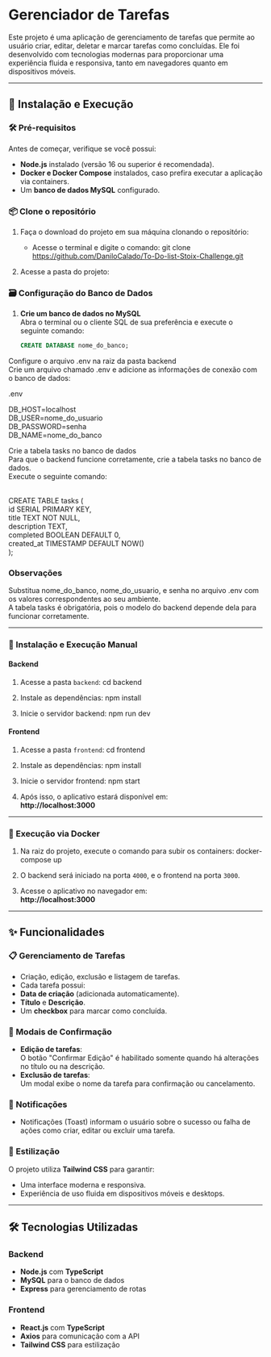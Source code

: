 # Gerenciador de Tarefas

Este projeto é uma aplicação de gerenciamento de tarefas que permite ao usuário criar, editar, deletar e marcar tarefas como concluídas. Ele foi desenvolvido com tecnologias modernas para proporcionar uma experiência fluida e responsiva, tanto em navegadores quanto em dispositivos móveis.

---

## 🚀 Instalação e Execução

### 🛠 Pré-requisitos
Antes de começar, verifique se você possui:
- **Node.js** instalado (versão 16 ou superior é recomendada).
- **Docker e Docker Compose** instalados, caso prefira executar a aplicação via containers.
- Um **banco de dados MySQL** configurado.

### 📦 Clone o repositório
1. Faça o download do projeto em sua máquina clonando o repositório:
   - Acesse o terminal e digite o comando:
     git clone https://github.com/DaniloCalado/To-Do-list-Stoix-Challenge.git

2. Acesse a pasta do projeto:


### 🗃️ Configuração do Banco de Dados

1. **Crie um banco de dados no MySQL**  
   Abra o terminal ou o cliente SQL de sua preferência e execute o seguinte comando:
   ```sql
   CREATE DATABASE nome_do_banco;
Configure o arquivo .env na raiz da pasta backend</br>
Crie um arquivo chamado .env e adicione as informações de conexão com o banco de dados:

.env
 
DB_HOST=localhost</br>
DB_USER=nome_do_usuario</br>
DB_PASSWORD=senha</br>
DB_NAME=nome_do_banco</br>

Crie a tabela tasks no banco de dados</br>
Para que o backend funcione corretamente, crie a tabela tasks no banco de dados.</br>
Execute o seguinte comando:

</br>
CREATE TABLE tasks (</br>
    id SERIAL PRIMARY KEY,</br>
    title TEXT NOT NULL,</br>
    description TEXT,</br>
    completed BOOLEAN DEFAULT 0,</br>
    created_at TIMESTAMP DEFAULT NOW()</br>
);

### Observações
Substitua nome_do_banco, nome_do_usuario, e senha no arquivo .env com os valores correspondentes ao seu ambiente.</br>
A tabela tasks é obrigatória, pois o modelo do backend depende dela para funcionar corretamente.

---

### 🔧 Instalação e Execução Manual

#### Backend
1. Acesse a pasta `backend`:
cd backend

2. Instale as dependências:
npm install

3. Inicie o servidor backend:
npm run dev



#### Frontend
1. Acesse a pasta `frontend`:
cd frontend

2. Instale as dependências:
npm install

3. Inicie o servidor frontend:
npm start

4. Após isso, o aplicativo estará disponível em:  
**http://localhost:3000**

---


### 🐳 Execução via Docker

1. Na raiz do projeto, execute o comando para subir os containers:
docker-compose up

2. O backend será iniciado na porta `4000`, e o frontend na porta `3000`.
3. Acesse o aplicativo no navegador em:  
**http://localhost:3000**

---

## ✨ Funcionalidades

### 📋 Gerenciamento de Tarefas
- Criação, edição, exclusão e listagem de tarefas.
- Cada tarefa possui:
- **Data de criação** (adicionada automaticamente).
- **Título** e **Descrição**.
- Um **checkbox** para marcar como concluída.

### 🔄 Modais de Confirmação
- **Edição de tarefas**:  
O botão "Confirmar Edição" é habilitado somente quando há alterações no título ou na descrição.
- **Exclusão de tarefas**:  
Um modal exibe o nome da tarefa para confirmação ou cancelamento.

### 🔔 Notificações
- Notificações (Toast) informam o usuário sobre o sucesso ou falha de ações como criar, editar ou excluir uma tarefa.

### 💅 Estilização
O projeto utiliza **Tailwind CSS** para garantir:
- Uma interface moderna e responsiva.
- Experiência de uso fluida em dispositivos móveis e desktops.

---

## 🛠 Tecnologias Utilizadas

### Backend
- **Node.js** com **TypeScript**
- **MySQL** para o banco de dados
- **Express** para gerenciamento de rotas

### Frontend
- **React.js** com **TypeScript**
- **Axios** para comunicação com a API
- **Tailwind CSS** para estilização
